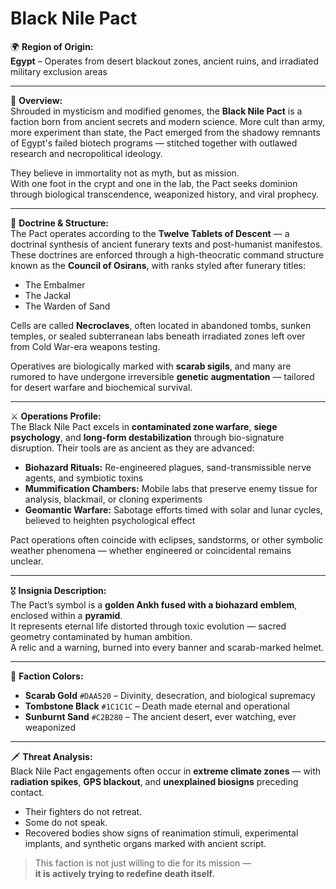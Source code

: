 # Black Nile Pact

🌍 **Region of Origin:**  
**Egypt** – Operates from desert blackout zones, ancient ruins, and irradiated military exclusion areas

---

🎴 **Overview:**  
Shrouded in mysticism and modified genomes, the **Black Nile Pact** is a faction born from ancient secrets and modern science. More cult than army, more experiment than state, the Pact emerged from the shadowy remnants of Egypt's failed biotech programs — stitched together with outlawed research and necropolitical ideology.

They believe in immortality not as myth, but as mission.  
With one foot in the crypt and one in the lab, the Pact seeks dominion through biological transcendence, weaponized history, and viral prophecy.

---

🧠 **Doctrine & Structure:**  
The Pact operates according to the **Twelve Tablets of Descent** — a doctrinal synthesis of ancient funerary texts and post-humanist manifestos. These doctrines are enforced through a high-theocratic command structure known as the **Council of Osirans**, with ranks styled after funerary titles:

- The Embalmer  
- The Jackal  
- The Warden of Sand  

Cells are called **Necroclaves**, often located in abandoned tombs, sunken temples, or sealed subterranean labs beneath irradiated zones left over from Cold War-era weapons testing.

Operatives are biologically marked with **scarab sigils**, and many are rumored to have undergone irreversible **genetic augmentation** — tailored for desert warfare and biochemical survival.

---

⚔️ **Operations Profile:**  
The Black Nile Pact excels in **contaminated zone warfare**, **siege psychology**, and **long-form destabilization** through bio-signature disruption. Their tools are as ancient as they are advanced:

- **Biohazard Rituals:** Re-engineered plagues, sand-transmissible nerve agents, and symbiotic toxins  
- **Mummification Chambers:** Mobile labs that preserve enemy tissue for analysis, blackmail, or cloning experiments  
- **Geomantic Warfare:** Sabotage efforts timed with solar and lunar cycles, believed to heighten psychological effect  

Pact operations often coincide with eclipses, sandstorms, or other symbolic weather phenomena — whether engineered or coincidental remains unclear.

---

🎖️ **Insignia Description:**  
The Pact’s symbol is a **golden Ankh fused with a biohazard emblem**, enclosed within a **pyramid**.  
It represents eternal life distorted through toxic evolution — sacred geometry contaminated by human ambition.  
A relic and a warning, burned into every banner and scarab-marked helmet.

---

🎨 **Faction Colors:**

- **Scarab Gold** `#DAA520` – Divinity, desecration, and biological supremacy  
- **Tombstone Black** `#1C1C1C` – Death made eternal and operational  
- **Sunburnt Sand** `#C2B280` – The ancient desert, ever watching, ever weaponized  

---

🗡️ **Threat Analysis:**  
Black Nile Pact engagements often occur in **extreme climate zones** — with **radiation spikes**, **GPS blackout**, and **unexplained biosigns** preceding contact.

- Their fighters do not retreat.  
- Some do not speak.  
- Recovered bodies show signs of reanimation stimuli, experimental implants, and synthetic organs marked with ancient script.

> This faction is not just willing to die for its mission —  
> **it is actively trying to redefine death itself.**
